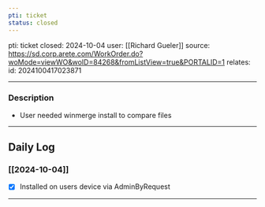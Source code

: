 ```yaml
---
pti: ticket
status: closed
---
```

pti: ticket 
closed: 2024-10-04
user: [[Richard Gueler]]
source: https://sd.corp.arete.com/WorkOrder.do?woMode=viewWO&woID=84268&fromListView=true&PORTALID=1
relates: 
id: 2024100417023871

---
### Description
- User needed winmerge install to compare files
---
## Daily Log
### [[2024-10-04]]
- [x] Installed on users device via AdminByRequest
---